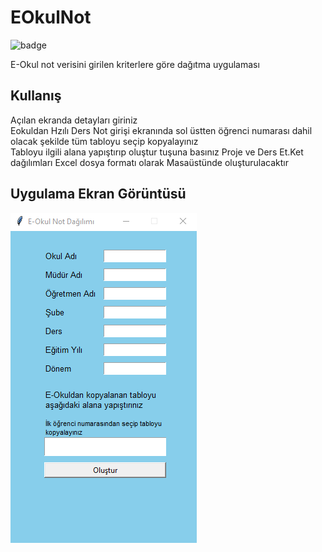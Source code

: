 # EOkulNot

![badge](https://img.shields.io/static/v1?label=DURUM&message=ÇALIŞMIyOR&color=red&style=for-the-badge&logo=appveyor)

E-Okul not verisini girilen kriterlere göre dağıtma uygulaması

## Kullanış

Açılan ekranda detayları giriniz  
Eokuldan Hzılı Ders Not girişi ekranında sol üstten öğrenci numarası dahil olacak şekilde tüm tabloyu seçip kopyalayınız  
Tabloyu ilgili alana yapıştırıp oluştur tuşuna basınız
Proje ve Ders Et.Ket dağılımları Excel dosya formatı olarak Masaüstünde oluşturulacaktır

## Uygulama Ekran Görüntüsü

![uygulama resmi](./imgs/pic1.PNG)
